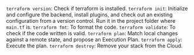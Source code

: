 
`terraform version`: Check if terraform is installed.
`terraform init`: Initialize and configure the backend, install plugins, and check out an existing configuration from a version control. Run it in the project folder where `main.tf` is.
`terraform fmt`: To format the code. 
`terraform validate`: To check if the code written is valid.
`terraform plan`: Match local changes against a remote state, and propose an Execution Plan.
`terraform apply`: Execute the plan.
`terraform destroy`: Remove your stack from the Cloud.